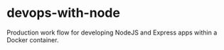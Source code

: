# devops-with-node
Production work flow for developing NodeJS and Express apps within a Docker container. 
